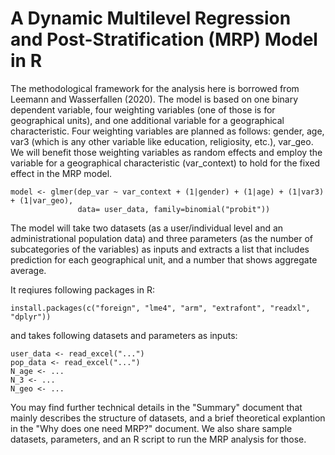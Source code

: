 # A Dynamic Multilevel Regression and Post-Stratification (MRP) Model in R

The methodological framework for the analysis here is borrowed from Leemann and Wasserfallen (2020). The model is based on one binary dependent variable, four weighting variables (one of those is for geographical units), and one additional variable for a geographical characteristic. Four weighting variables are planned as follows: gender, age, var3 (which is any other variable like education, religiosity, etc.), var_geo. We will benefit those weighting variables as random effects and employ the variable for a geographical characteristic (var_context) to hold for the fixed effect in the MRP model.
```
model <- glmer(dep_var ~ var_context + (1|gender) + (1|age) + (1|var3) + (1|var_geo), 
               data= user_data, family=binomial("probit"))
```

The model will take two datasets (as a user/individual level and an administrational population data) and three parameters (as the number of subcategories of the variables) as inputs and extracts a list that includes prediction for each geographical unit, and a number that shows aggregate average.

It reqiures following packages in R:
```
install.packages(c("foreign", "lme4", "arm", "extrafont", "readxl", "dplyr"))
```

and takes following datasets and parameters as inputs:
```
user_data <- read_excel("...")
pop_data <- read_excel("...")
N_age <- ...
N_3 <- ...
N_geo <- ...
```

You may find further  technical details in the "Summary" document that mainly describes the structure of datasets, and a brief theoretical explantion in the "Why does one need MRP?" document. We also share sample datasets, parameters, and an R script to run the MRP analysis for those.
